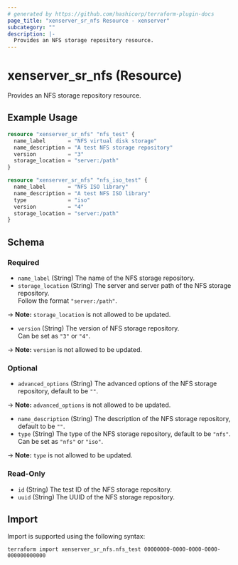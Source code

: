 ```yaml
---
# generated by https://github.com/hashicorp/terraform-plugin-docs
page_title: "xenserver_sr_nfs Resource - xenserver"
subcategory: ""
description: |-
  Provides an NFS storage repository resource.
---
```


# xenserver_sr_nfs (Resource)

Provides an NFS storage repository resource.

## Example Usage

```terraform
resource "xenserver_sr_nfs" "nfs_test" {
  name_label       = "NFS virtual disk storage"
  name_description = "A test NFS storage repository"
  version          = "3"
  storage_location = "server:/path"
}

resource "xenserver_sr_nfs" "nfs_iso_test" {
  name_label       = "NFS ISO library"
  name_description = "A test NFS ISO library"
  type             = "iso"
  version          = "4"
  storage_location = "server:/path"
}
```

<!-- schema generated by tfplugindocs -->
## Schema

### Required

- `name_label` (String) The name of the NFS storage repository.
- `storage_location` (String) The server and server path of the NFS storage repository.<br />Follow the format `"server:/path"`.

-> **Note:** `storage_location` is not allowed to be updated.
- `version` (String) The version of NFS storage repository.<br />Can be set as `"3"` or `"4"`.

-> **Note:** `version` is not allowed to be updated.

### Optional

- `advanced_options` (String) The advanced options of the NFS storage repository, default to be `""`.

-> **Note:** `advanced_options` is not allowed to be updated.
- `name_description` (String) The description of the NFS storage repository, default to be `""`.
- `type` (String) The type of the NFS storage repository, default to be `"nfs"`.<br />Can be set as `"nfs"` or `"iso"`.

-> **Note:** `type` is not allowed to be updated.

### Read-Only

- `id` (String) The test ID of the NFS storage repository.
- `uuid` (String) The UUID of the NFS storage repository.

## Import

Import is supported using the following syntax:

```shell
terraform import xenserver_sr_nfs.nfs_test 00000000-0000-0000-0000-000000000000
```
